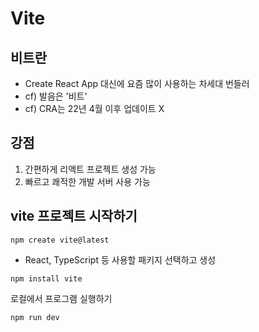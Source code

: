 # Vite

## 비트란
- Create React App 대신에 요즘 많이 사용하는 차세대 번들러
- cf) 발음은 '비트'
- cf) CRA는 22년 4월 이후 업데이트 X

## 강점
1. 간편하게 리액트 프로젝트 생성 가능
2. 빠르고 쾌적한 개발 서버 사용 가능

## vite 프로젝트 시작하기
```
npm create vite@latest
```

- React, TypeScript 등 사용할 패키지 선택하고 생성

```
npm install vite
```

로컬에서 프로그램 실행하기
```
npm run dev
```